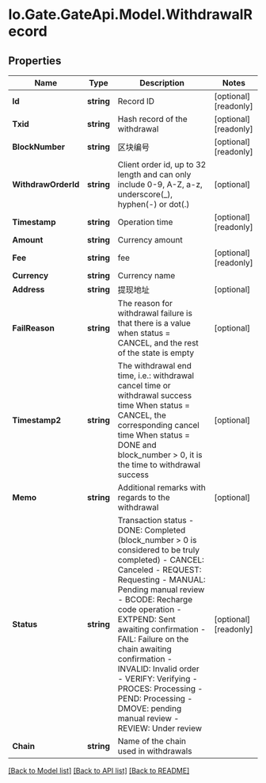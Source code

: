 
# Io.Gate.GateApi.Model.WithdrawalRecord

## Properties

Name | Type | Description | Notes
------------ | ------------- | ------------- | -------------
**Id** | **string** | Record ID | [optional] [readonly] 
**Txid** | **string** | Hash record of the withdrawal | [optional] [readonly] 
**BlockNumber** | **string** | 区块编号 | [optional] [readonly] 
**WithdrawOrderId** | **string** | Client order id, up to 32 length and can only include 0-9, A-Z, a-z, underscore(_), hyphen(-) or dot(.)  | [optional] 
**Timestamp** | **string** | Operation time | [optional] [readonly] 
**Amount** | **string** | Currency amount | 
**Fee** | **string** | fee | [optional] [readonly] 
**Currency** | **string** | Currency name | 
**Address** | **string** | 提现地址 | [optional] 
**FailReason** | **string** | The reason for withdrawal failure is that there is a value when status &#x3D; CANCEL, and the rest of the state is empty | [optional] 
**Timestamp2** | **string** | The withdrawal end time, i.e.: withdrawal cancel time or withdrawal success time When status &#x3D; CANCEL, the corresponding cancel time When status &#x3D; DONE and block_number &gt; 0, it is the time to withdrawal success | [optional] 
**Memo** | **string** | Additional remarks with regards to the withdrawal | [optional] 
**Status** | **string** | Transaction status  - DONE: Completed (block_number &gt; 0 is considered to be truly completed) - CANCEL: Canceled - REQUEST: Requesting - MANUAL: Pending manual review - BCODE: Recharge code operation - EXTPEND: Sent awaiting confirmation - FAIL: Failure on the chain awaiting confirmation - INVALID: Invalid order - VERIFY: Verifying - PROCES: Processing - PEND: Processing - DMOVE: pending manual review - REVIEW: Under review | [optional] [readonly] 
**Chain** | **string** | Name of the chain used in withdrawals | 

[[Back to Model list]](../README.md#documentation-for-models)
[[Back to API list]](../README.md#documentation-for-api-endpoints)
[[Back to README]](../README.md)

